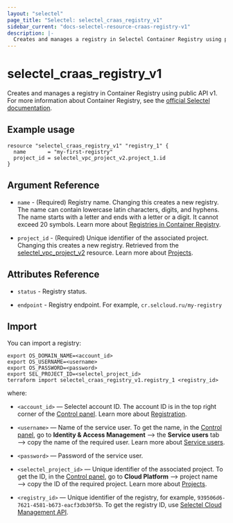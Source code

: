 ```yaml
---
layout: "selectel"
page_title: "Selectel: selectel_craas_registry_v1"
sidebar_current: "docs-selectel-resource-craas-registry-v1"
description: |-
  Creates and manages a registry in Selectel Container Registry using public API v1.
---
```


# selectel\_craas\_registry\_v1

Creates and manages a registry in Container Registry using public API v1. For more information about Container Registry, see the [official Selectel documentation](https://docs.selectel.ru/cloud/craas/).

## Example usage

```hcl
resource "selectel_craas_registry_v1" "registry_1" {
  name       = "my-first-registry"
  project_id = selectel_vpc_project_v2.project_1.id
}
```

## Argument Reference

* `name` - (Required) Registry name. Changing this creates a new registry. The name can contain lowercase latin characters, digits, and hyphens. The name starts with a letter and ends with a letter or a digit. It cannot exceed 20 symbols. Learn more about [Registries in Container Registry](https://docs.selectel.ru/cloud/craas/registry/).

* `project_id` - (Required) Unique identifier of the associated project. Changing this creates a new registry. Retrieved from the [selectel_vpc_project_v2](https://registry.terraform.io/providers/selectel/selectel/latest/docs/resources/vpc_project_v2) resource. Learn more about [Projects](https://docs.selectel.ru/control-panel-actions/projects/about-projects/).

## Attributes Reference

* `status` - Registry status.

* `endpoint` - Registry endpoint. For example, `cr.selcloud.ru/my-registry`

## Import

You can import a registry:

```shell
export OS_DOMAIN_NAME=<account_id>
export OS_USERNAME=<username>
export OS_PASSWORD=<password>
export SEL_PROJECT_ID=<selectel_project_id>
terraform import selectel_craas_registry_v1.registry_1 <registry_id>
```

where:

* `<account_id>` — Selectel account ID. The account ID is in the top right corner of the [Control panel](https://my.selectel.ru/). Learn more about [Registration](https://docs.selectel.ru/control-panel-actions/account/registration/).

* `<username>` — Name of the service user. To get the name, in the [Control panel](https://my.selectel.ru/iam/users_management/users?type=service), go to **Identity & Access Management** ⟶ the **Service users** tab ⟶ copy the name of the required user. Learn more about [Service users](https://docs.selectel.ru/control-panel-actions/users-and-roles/user-types-and-roles/).

* `<password>` — Password of the service user.

* `<selectel_project_id>` — Unique identifier of the associated project. To get the ID, in the [Control panel](https://my.selectel.ru/vpc/craas), go to **Cloud Platform** ⟶ project name ⟶ copy the ID of the required project. Learn more about [Projects](https://docs.selectel.ru/control-panel-actions/projects/about-projects/).

* `<registry_id>` — Unique identifier of the registry, for example, `939506d6-7621-4581-b673-eacf3db30f5b`. To get the registry ID, use [Selectel Cloud Management API](https://developers.selectel.ru/docs/selectel-cloud-platform/craas_api/).